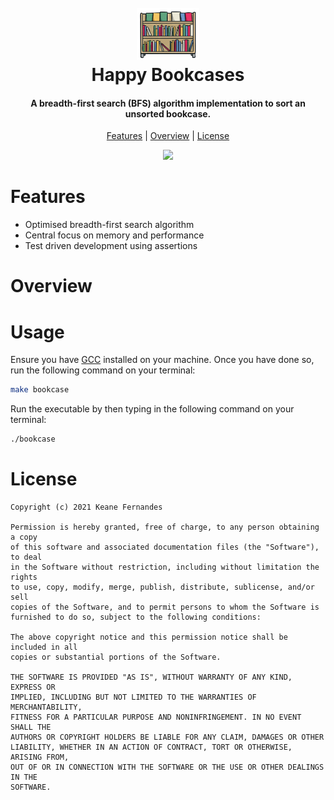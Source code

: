 <h1 align="center">
  <br>
    <img src=./docs/bookcase.png alt="bookcase.png" width="100"></a>
  <br>
    Happy Bookcases
  <br>
</h1>

<h4 align="center">A breadth-first search (BFS) algorithm implementation to sort an unsorted bookcase.</h4>

<p align="center">
  <a href="#Features">Features</a> |
  <a href="#Overview">Overview</a> |
  <a href="#License">License</a>
</p>

<p align="center">
<img src="./docs/logo.jpg/../bookcase.gif" width=50% />
</p>

# Features
- Optimised breadth-first search algorithm
- Central focus on memory and performance
- Test driven development using assertions

# Overview


# Usage
Ensure you have [GCC](https://gcc.gnu.org) installed on your machine. Once you have done so, run the following command on your terminal:

```bash
make bookcase
```

Run the executable by then typing in the following command on your terminal:

```bash
./bookcase
```


# License

```
Copyright (c) 2021 Keane Fernandes

Permission is hereby granted, free of charge, to any person obtaining a copy
of this software and associated documentation files (the "Software"), to deal
in the Software without restriction, including without limitation the rights
to use, copy, modify, merge, publish, distribute, sublicense, and/or sell
copies of the Software, and to permit persons to whom the Software is
furnished to do so, subject to the following conditions:

The above copyright notice and this permission notice shall be included in all
copies or substantial portions of the Software.

THE SOFTWARE IS PROVIDED "AS IS", WITHOUT WARRANTY OF ANY KIND, EXPRESS OR
IMPLIED, INCLUDING BUT NOT LIMITED TO THE WARRANTIES OF MERCHANTABILITY,
FITNESS FOR A PARTICULAR PURPOSE AND NONINFRINGEMENT. IN NO EVENT SHALL THE
AUTHORS OR COPYRIGHT HOLDERS BE LIABLE FOR ANY CLAIM, DAMAGES OR OTHER
LIABILITY, WHETHER IN AN ACTION OF CONTRACT, TORT OR OTHERWISE, ARISING FROM,
OUT OF OR IN CONNECTION WITH THE SOFTWARE OR THE USE OR OTHER DEALINGS IN THE
SOFTWARE.
```

